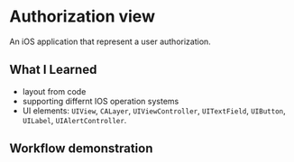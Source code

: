 # Authorization view

An iOS application that represent a user authorization.

## What I Learned
 - layout from code
 - supporting differnt IOS operation systems
 - UI elements: `UIView`, `CALayer`, `UIViewController`, `UITextField`, `UIButton`, `UILabel`, `UIAlertController`.
 
 ## Workflow demonstration



